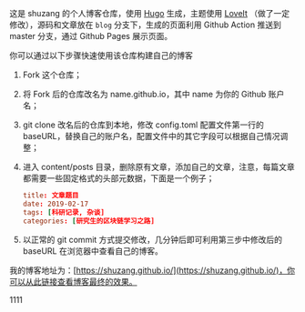 这是 shuzang 的个人博客仓库，使用 [Hugo](https://gohugo.io/) 生成，主题使用 [LoveIt](https://github.com/dillonzq/LoveIt) （做了一定修改），源码和文章放在 `blog` 分支下，生成的页面利用 Github Action 推送到 master 分支，通过 Github Pages 展示页面。

你可以通过以下步骤快速使用该仓库构建自己的博客

1. Fork 这个仓库；

2. 将 Fork 后的仓库改名为 name.github.io，其中 name 为你的 Github 账户名；

3. git clone 改名后的仓库到本地，修改 config.toml 配置文件第一行的 baseURL，替换自己的账户名，配置文件中的其它字段可以根据自己情况调整；

4. 进入 content/posts 目录，删除原有文章，添加自己的文章，注意，每篇文章都需要一些固定格式的头部元数据，下面是一个例子；

   ```toml
   title: 文章题目
   date: 2019-02-17
   tags: [科研记录, 杂谈]
   categories: [研究生的区块链学习之路]
   ```

5. 以正常的 git commit 方式提交修改，几分钟后即可利用第三步中修改后的 baseURL 在浏览器中查看自己的博客。

我的博客地址为：[https://shuzang.github.io/](https://shuzang.github.io/)，你可以从此链接查看博客最终的效果。

1111